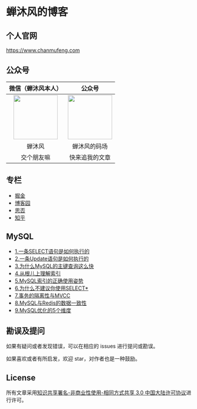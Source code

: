# 蝉沐风的博客

## 个人官网
https://www.chanmufeng.com

## 公众号

|                                                    微信（蝉沐风本人）                                                     |                                    公众号                                    |
|:----------------------------------------------------------------------------------------------------------------:|:-------------------------------------------------------------------------:|
| <img src="https://img2022.cnblogs.com/blog/2604220/202208/2604220-20220822163054059-2052913480.jpg" width="120"> | <img src="http://qiniu.chanmufeng.com/2022-08-04-022629.png" width="120"> |
|                                                       蝉沐风                                                        |                                  蝉沐风的码场                                   |
|                                                   交个朋友嘛                                                   |                                  快来追我的文章                                  |

## 专栏

* [掘金](https://juejin.cn/user/888061126511720)
* [博客园](https://www.cnblogs.com/chanmufeng/)
* [思否](https://segmentfault.com/u/chanmufeng)
* [知乎](https://www.zhihu.com/people/chan-mu-feng)

## MySQL
- [1.一条SELECT语句是如何执行的](https://www.chanmufeng.com/posts/storage/MySQL/%E4%B8%80%E6%9D%A1SELECT%E8%AF%AD%E5%8F%A5%E6%98%AF%E5%A6%82%E4%BD%95%E6%89%A7%E8%A1%8C%E7%9A%84.html)
- [2.一条Update语句是如何执行的](https://www.chanmufeng.com/posts/storage/MySQL/%E4%B8%80%E6%9D%A1Update%E8%AF%AD%E5%8F%A5%E6%98%AF%E5%A6%82%E4%BD%95%E6%89%A7%E8%A1%8C%E7%9A%84.html)
- [3.为什么MySQL的主键查询这么快](https://www.chanmufeng.com/posts/storage/MySQL/%E4%B8%BA%E4%BB%80%E4%B9%88MySQL%E7%9A%84%E4%B8%BB%E9%94%AE%E6%9F%A5%E8%AF%A2%E8%BF%99%E4%B9%88%E5%BF%AB.html)
- [4.从根儿上理解索引](https://www.chanmufeng.com/posts/storage/MySQL/%E4%BB%8E%E6%A0%B9%E5%84%BF%E4%B8%8A%E7%90%86%E8%A7%A3%E7%B4%A2%E5%BC%95.html)
- [5.MySQL索引的正确使用姿势](https://www.chanmufeng.com/posts/storage/MySQL/MySQL%E7%B4%A2%E5%BC%95%E7%9A%84%E6%AD%A3%E7%A1%AE%E4%BD%BF%E7%94%A8%E5%A7%BF%E5%8A%BF.html)
- [6.为什么不建议你使用SELECT*](https://www.chanmufeng.com/posts/storage/MySQL/%E4%B8%BA%E4%BB%80%E4%B9%88%E4%B8%8D%E5%BB%BA%E8%AE%AE%E4%BD%A0%E4%BD%BF%E7%94%A8SELECT*.html)
- [7.事务的隔离性与MVCC](https://www.chanmufeng.com/posts/storage/MySQL/%E4%BA%8B%E5%8A%A1%E7%9A%84%E9%9A%94%E7%A6%BB%E6%80%A7%E4%B8%8EMVCC.html)
- [8.MySQL与Redis的数据一致性](https://www.chanmufeng.com/posts/storage/MySQL/MySQL%E4%B8%8ERedis%E7%9A%84%E6%95%B0%E6%8D%AE%E4%B8%80%E8%87%B4%E6%80%A7.html)
- [9.MySQL优化的5个维度](https://www.chanmufeng.com/posts/storage/MySQL/MySQL%E4%BC%98%E5%8C%96%E7%9A%845%E4%B8%AA%E7%BB%B4%E5%BA%A6.html)



## 勘误及提问

如果有疑问或者发现错误，可以在相应的 issues 进行提问或勘误。

如果喜欢或者有所启发，欢迎 star，对作者也是一种鼓励。

## License

所有文章采用[知识共享署名-非商业性使用-相同方式共享 3.0 中国大陆许可协议](http://creativecommons.org/licenses/by-nc-sa/3.0/cn/)进行许可。
